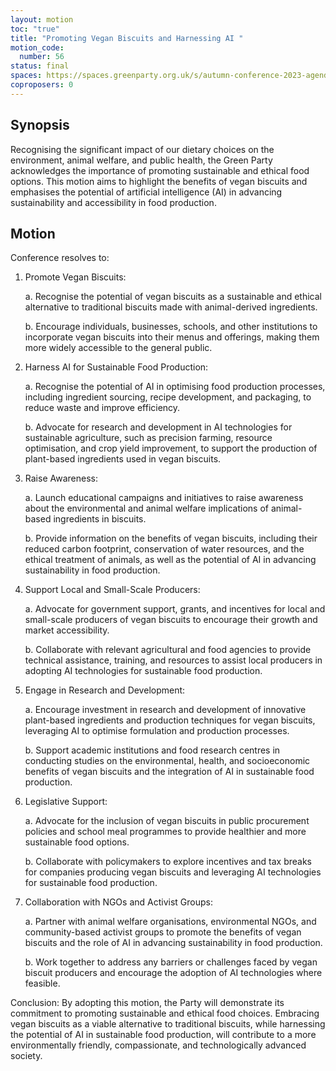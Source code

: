 ```yaml
---
layout: motion
toc: "true"
title: "Promoting Vegan Biscuits and Harnessing AI "
motion_code:
  number: 56
status: final
spaces: https://spaces.greenparty.org.uk/s/autumn-conference-2023-agenda-forum/post/post/view?id=11030
coproposers: 0
---
```

## Synopsis


Recognising the significant impact of our dietary choices on the environment, animal welfare, and public health, the Green Party acknowledges the importance of promoting sustainable and ethical food options. This motion aims to highlight the benefits of vegan biscuits and emphasises the potential of artificial intelligence (AI) in advancing sustainability and accessibility in food production.

## Motion


Conference resolves to:

1. Promote Vegan Biscuits:

   a. Recognise the potential of vegan biscuits as a sustainable and ethical alternative to traditional biscuits made with animal-derived ingredients.

   b. Encourage individuals, businesses, schools, and other institutions to incorporate vegan biscuits into their menus and offerings, making them more widely accessible to the general public.
2. Harness AI for Sustainable Food Production:

   a. Recognise the potential of AI in optimising food production processes, including ingredient sourcing, recipe development, and packaging, to reduce waste and improve efficiency.

   b. Advocate for research and development in AI technologies for sustainable agriculture, such as precision farming, resource optimisation, and crop yield improvement, to support the production of plant-based ingredients used in vegan biscuits.
3. Raise Awareness:

   a. Launch educational campaigns and initiatives to raise awareness about the environmental and animal welfare implications of animal-based ingredients in biscuits.

   b. Provide information on the benefits of vegan biscuits, including their reduced carbon footprint, conservation of water resources, and the ethical treatment of animals, as well as the potential of AI in advancing sustainability in food production.
4. Support Local and Small-Scale Producers:

   a. Advocate for government support, grants, and incentives for local and small-scale producers of vegan biscuits to encourage their growth and market accessibility.

   b. Collaborate with relevant agricultural and food agencies to provide technical assistance, training, and resources to assist local producers in adopting AI technologies for sustainable food production.
5. Engage in Research and Development:

   a. Encourage investment in research and development of innovative plant-based ingredients and production techniques for vegan biscuits, leveraging AI to optimise formulation and production processes.

   b. Support academic institutions and food research centres in conducting studies on the environmental, health, and socioeconomic benefits of vegan biscuits and the integration of AI in sustainable food production.
6. Legislative Support:

   a. Advocate for the inclusion of vegan biscuits in public procurement policies and school meal programmes to provide healthier and more sustainable food options.

   b. Collaborate with policymakers to explore incentives and tax breaks for companies producing vegan biscuits and leveraging AI technologies for sustainable food production.
7. Collaboration with NGOs and Activist Groups:

   a. Partner with animal welfare organisations, environmental NGOs, and community-based activist groups to promote the benefits of vegan biscuits and the role of AI in advancing sustainability in food production.

   b. Work together to address any barriers or challenges faced by vegan biscuit producers and encourage the adoption of AI technologies where feasible.

Conclusion: By adopting this motion, the Party will demonstrate its commitment to promoting sustainable and ethical food choices. Embracing vegan biscuits as a viable alternative to traditional biscuits, while harnessing the potential of AI in sustainable food production, will contribute to a more environmentally friendly, compassionate, and technologically advanced society.